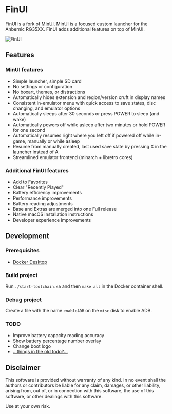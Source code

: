 # FinUI

FinUI is a fork of [MinUI](https://github.com/shauninman/union-minui/). MinUI is
a focused custom launcher for the Anbernic RG35XX. FinUI adds additional features
on top of MinUI.

![FinUI](./github/minui-menu-gbc.png)

## Features

### MinUI features

- Simple launcher, simple SD card
- No settings or configuration
- No boxart, themes, or distractions
- Automatically hides extension
  and region/version cruft in
  display names
- Consistent in-emulator menu with
  quick access to save states, disc
  changing, and emulator options
- Automatically sleeps after 30 seconds
  or press POWER to sleep (and wake)
- Automatically powers off while asleep
  after two minutes or hold POWER for
  one second
- Automatically resumes right where
  you left off if powered off while
  in-game, manually or while asleep
- Resume from manually created, last
  used save state by pressing X in
  the launcher instead of A
- Streamlined emulator frontend
  (minarch + libretro cores)

### Additional FinUI features

- Add to Favorites
- Clear "Recently Played"
- Battery efficiency improvements
- Performance improvements
- Battery reading adjustments
- Base and Extras are merged into one Full release
- Native macOS installation instructions
- Developer experience improvements

## Development

### Prerequisites

- [Docker Desktop](https://docker.com/products/docker-desktop/)

### Build project

Run `./start-toolchain.sh` and then `make all` in the Docker container shell.

### Debug project

Create a file with the name `enableADB` on the `misc` disk to enable ADB.

### TODO

- Improve battery capacity reading accuracy
- Show battery percentage number overlay
- Change boot logo
- [...things in the old todo?...](./todo.txt)

## Disclaimer

This software is provided without warranty of any kind. In no event shall the authors
or contributors be liable for any claim, damages, or other liability, arising from,
out of, or in connection with this software, the use of this software, or other
dealings with this software.

Use at your own risk.
